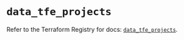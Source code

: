 # `data_tfe_projects`

Refer to the Terraform Registry for docs: [`data_tfe_projects`](https://registry.terraform.io/providers/hashicorp/tfe/0.67.1/docs/data-sources/projects).
